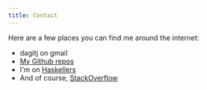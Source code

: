 ```yaml
---
title: Contact
---
```


Here are a few places you can find me around the internet:

  * dagitj on gmail
  * [My Github repos](http://github.com/dagit)
  * I'm on [Haskellers](http://www.haskellers.com/user/dagit)
  * And of course, [StackOverflow](http://stackoverflow.com/users/5113/jason-dagit)
